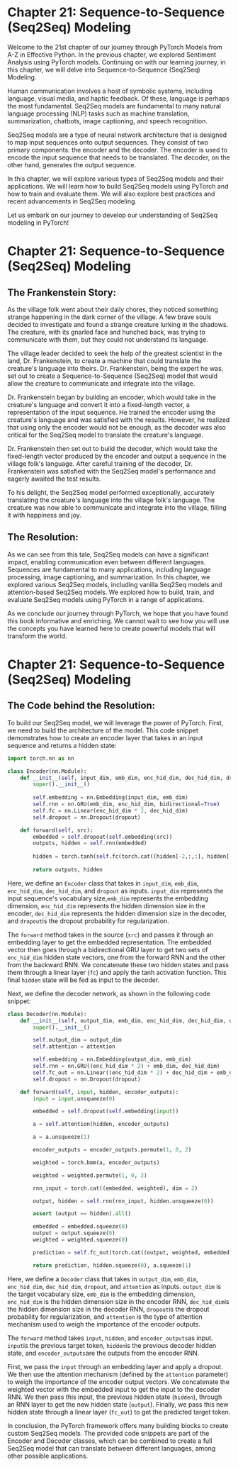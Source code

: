 # Chapter 21: Sequence-to-Sequence (Seq2Seq) Modeling

Welcome to the 21st chapter of our journey through PyTorch Models from A-Z in Effective Python. In the previous chapter, we explored Sentiment Analysis using PyTorch models. Continuing on with our learning journey, in this chapter, we will delve into Sequence-to-Sequence (Seq2Seq) Modeling.

Human communication involves a host of symbolic systems, including language, visual media, and haptic feedback. Of these, language is perhaps the most fundamental. Seq2Seq models are fundamental to many natural language processing (NLP) tasks such as machine translation, summarization, chatbots, image captioning, and speech recognition.

Seq2Seq models are a type of neural network architecture that is designed to map input sequences onto output sequences. They consist of two primary components: the encoder and the decoder. The encoder is used to encode the input sequence that needs to be translated. The decoder, on the other hand, generates the output sequence.

In this chapter, we will explore various types of Seq2Seq models and their applications. We will learn how to build Seq2Seq models using PyTorch and how to train and evaluate them. We will also explore best practices and recent advancements in Seq2Seq modeling.

Let us embark on our journey to develop our understanding of Seq2Seq modeling in PyTorch!
# Chapter 21: Sequence-to-Sequence (Seq2Seq) Modeling

## The Frankenstein Story:

As the village folk went about their daily chores, they noticed something strange happening in the dark corner of the village. A few brave souls decided to investigate and found a strange creature lurking in the shadows. The creature, with its gnarled face and hunched back, was trying to communicate with them, but they could not understand its language.

The village leader decided to seek the help of the greatest scientist in the land, Dr. Frankenstein, to create a machine that could translate the creature's language into theirs. Dr. Frankenstein, being the expert he was, set out to create a Sequence-to-Sequence (Seq2Seq) model that would allow the creature to communicate and integrate into the village.

Dr. Frankenstein began by building an encoder, which would take in the creature's language and convert it into a fixed-length vector, a representation of the input sequence. He trained the encoder using the creature's language and was satisfied with the results. However, he realized that using only the encoder would not be enough, as the decoder was also critical for the Seq2Seq model to translate the creature's language.

Dr. Frankenstein then set out to build the decoder, which would take the fixed-length vector produced by the encoder and output a sequence in the village folk's language. After careful training of the decoder, Dr. Frankenstein was satisfied with the Seq2Seq model's performance and eagerly awaited the test results.

To his delight, the Seq2Seq model performed exceptionally, accurately translating the creature's language into the village folk's language. The creature was now able to communicate and integrate into the village, filling it with happiness and joy.

## The Resolution:

As we can see from this tale, Seq2Seq models can have a significant impact, enabling communication even between different languages. Sequences are fundamental to many applications, including language processing, image captioning, and summarization. In this chapter, we explored various Seq2Seq models, including vanilla Seq2Seq models and attention-based Seq2Seq models. We explored how to build, train, and evaluate Seq2Seq models using PyTorch in a range of applications.

As we conclude our journey through PyTorch, we hope that you have found this book informative and enriching. We cannot wait to see how you will use the concepts you have learned here to create powerful models that will transform the world.
# Chapter 21: Sequence-to-Sequence (Seq2Seq) Modeling

## The Code behind the Resolution:

To build our Seq2Seq model, we will leverage the power of PyTorch. First, we need to build the architecture of the model. This code snippet demonstrates how to create an encoder layer that takes in an input sequence and returns a hidden state:

```python
import torch.nn as nn

class Encoder(nn.Module):
    def __init__(self, input_dim, emb_dim, enc_hid_dim, dec_hid_dim, dropout):
        super().__init__()
        
        self.embedding = nn.Embedding(input_dim, emb_dim)
        self.rnn = nn.GRU(emb_dim, enc_hid_dim, bidirectional=True)
        self.fc = nn.Linear(enc_hid_dim * 2, dec_hid_dim)
        self.dropout = nn.Dropout(dropout)

    def forward(self, src):
        embedded = self.dropout(self.embedding(src))
        outputs, hidden = self.rnn(embedded)
        
        hidden = torch.tanh(self.fc(torch.cat((hidden[-2,:,:], hidden[-1,:,:]), dim = 1)))
        
        return outputs, hidden
```

Here, we define an `Encoder` class that takes in `input_dim`, `emb_dim`, `enc_hid_dim`, `dec_hid_dim`, and `dropout` as inputs. `input_dim` represents the input sequence's vocabulary size,`emb_dim` represents the embedding dimension, `enc_hid_dim` represents the hidden dimension size in the encoder, `dec_hid_dim` represents the hidden dimension size in the decoder, and `dropout`is the dropout probability for regularization.

The `forward` method takes in the source (`src`) and passes it through an embedding layer to get the embedded representation. The embedded vector then goes through a bidirectional GRU layer to get two sets of `enc_hid_dim` hidden state vectors, one from the forward RNN and the other from the backward RNN. We concatenate these two hidden states and pass them through a linear layer (`fc`) and apply the tanh activation function. This final `hidden` state will be fed as input to the decoder.

Next, we define the decoder network, as shown in the following code snippet:

```python
class Decoder(nn.Module):
    def __init__(self, output_dim, emb_dim, enc_hid_dim, dec_hid_dim, dropout, attention):
        super().__init__()

        self.output_dim = output_dim
        self.attention = attention

        self.embedding = nn.Embedding(output_dim, emb_dim)
        self.rnn = nn.GRU((enc_hid_dim * 2) + emb_dim, dec_hid_dim)
        self.fc_out = nn.Linear((enc_hid_dim * 2) + dec_hid_dim + emb_dim, output_dim)
        self.dropout = nn.Dropout(dropout)

    def forward(self, input, hidden, encoder_outputs):
        input = input.unsqueeze(0)

        embedded = self.dropout(self.embedding(input))

        a = self.attention(hidden, encoder_outputs)

        a = a.unsqueeze(1)

        encoder_outputs = encoder_outputs.permute(1, 0, 2)

        weighted = torch.bmm(a, encoder_outputs)

        weighted = weighted.permute(1, 0, 2)

        rnn_input = torch.cat((embedded, weighted), dim = 2)

        output, hidden = self.rnn(rnn_input, hidden.unsqueeze(0))

        assert (output == hidden).all()

        embedded = embedded.squeeze(0)
        output = output.squeeze(0)
        weighted = weighted.squeeze(0)

        prediction = self.fc_out(torch.cat((output, weighted, embedded), dim = 1))

        return prediction, hidden.squeeze(0), a.squeeze(1)
```

Here, we define a `Decoder` class that takes in `output_dim`, `emb_dim`, `enc_hid_dim`, `dec_hid_dim`, `dropout`, and `attention` as inputs. `output_dim` is the target vocabulary size, `emb_dim` is the embedding dimension, `enc_hid_dim` is the hidden dimension size in the encoder RNN, `dec_hid_dim`is the hidden dimension size in the decoder RNN, `dropout`is the dropout probability for regularization, and `attention` is the type of attention mechanism used to weigh the importance of the encoder outputs.

The `forward` method takes `input`, `hidden`, and `encoder_outputs`as input. `input`is the previous target token, `hidden`is the previous decoder hidden state, and `encoder_outputs`are the outputs from the encoder RNN.

First, we pass the `input` through an embedding layer and apply a dropout. We then use the attention mechanism (defined by the `attention` parameter) to weigh the importance of the encoder output vectors. We concatenate the weighted vector with the embedded input to get the input to the decoder RNN. We then pass this input, the previous hidden state (`hidden`), through an RNN layer to get the new hidden state (`output`). Finally, we pass this new hidden state through a linear layer (`fc_out`) to get the predicted target token.

In conclusion, the PyTorch framework offers many building blocks to create custom Seq2Seq models. The provided code snippets are part of the Encoder and Decoder classes, which can be combined to create a full Seq2Seq model that can translate between different languages, among other possible applications.
